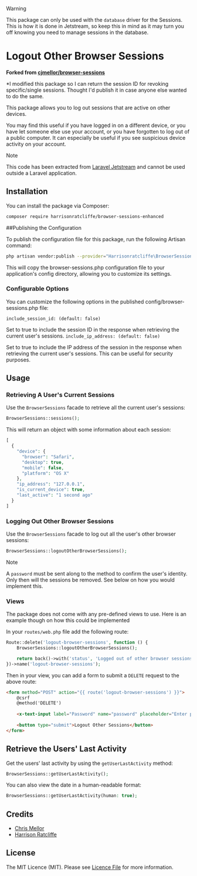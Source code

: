 > [!WARNING]
>
> This package can only be used with the `database` driver for the Sessions. This is how it is done in Jetstream, so keep this in mind as it may turn you off knowing you need to manage sessions in the database.

# Logout Other Browser Sessions

**Forked from [cjmellor/browser-sessions](https://github.com/cjmellor/browser-sessions)**

*I modified this package so I can return the session ID for revoking specific/single sessions. Thought I'd publish it in case anyone else wanted to do the same.

This package allows you to log out sessions that are active on other devices.

You may find this useful if you have logged in on a different device, or you have let someone else use your account, or you have forgotten to log out of a public computer. It can especially be useful if you see suspicious device activity on your account.

> [!NOTE]
> 
> This code has been extracted from [Laravel Jetstream](https://jetstream.laravel.com) and cannot be used outside a Laravel application.

## Installation

You can install the package via Composer:

```bash
composer require harrisonratcliffe/browser-sessions-enhanced
```

##Publishing the Configuration

To publish the configuration file for this package, run the following Artisan command:

```bash
php artisan vendor:publish --provider="Harrisonratcliffe\BrowserSessionsEnhanced\BrowserSessionsEnhancedServiceProvider"
```
This will copy the browser-sessions.php configuration file to your application's config directory, allowing you to customize its settings.

### Configurable Options
You can customize the following options in the published config/browser-sessions.php file:

`include_session_id: (default: false)`

Set to true to include the session ID in the response when retrieving the current user's sessions.
`include_ip_address: (default: false)`

Set to true to include the IP address of the session in the response when retrieving the current user's sessions. This can be useful for security purposes.

## Usage

### Retrieving A User's Current Sessions

Use the `BrowserSessions` facade to retrieve all the current user's sessions:

```php
BrowserSessions::sessions();
```

This will return an object with some information about each session:

```php
[
  {
    "device": {
      "browser": "Safari",
      "desktop": true,
      "mobile": false,
      "platform": "OS X"
    },
    "ip_address": "127.0.0.1",
    "is_current_device": true,
    "last_active": "1 second ago"
  }
]
```

### Logging Out Other Browser Sessions

Use the `BrowserSessions` facade to log out all the user's other browser sessions:

```php
BrowserSessions::logoutOtherBrowserSessions();
```

> [!NOTE]
> 
> A `password` must be sent along to the method to confirm the user's identity. Only then will the sessions be removed. See below on how you would implement this.

### Views

The package does not come with any pre-defined views to use. Here is an example though on how this could be implemented

In your `routes/web.php` file add the following route:

```php
Route::delete('logout-browser-sessions', function () {
    BrowserSessions::logoutOtherBrowserSessions();

    return back()->with('status', 'Logged out of other browser sessions.');
})->name('logout-browser-sessions');
```

Then in your view, you can add a form to submit a `DELETE` request to the above route:

```html
<form method="POST" action="{{ route('logout-browser-sessions') }}">
    @csrf
    @method('DELETE')
    
    <x-text-input label="Password" name="password" placeholder="Enter password" type="password" />
    
    <button type="submit">Logout Other Sessions</button>
</form>
```

## Retrieve the Users' Last Activity

Get the users' last activity by using the `getUserLastActivity` method:

```php
BrowserSessions::getUserLastActivity();
```

You can also view the date in a human-readable format:

```php
BrowserSessions::getUserLastActivity(human: true);
```

## Credits

 - [Chris Mellor](https://github.com/cjmellor)
 - [Harrison Ratcliffe](https://github.com/harrisonratcliffe)

## License

The MIT Licence (MIT). Please see [Licence File](LICENSE) for more information.
